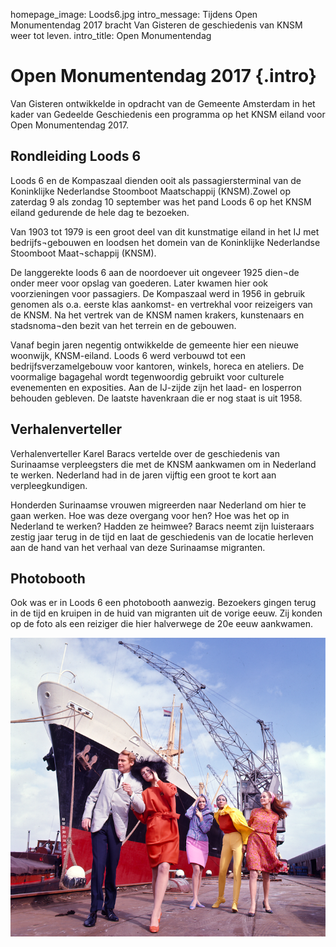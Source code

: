 homepage_image: Loods6.jpg 
intro_message: Tijdens Open Monumentendag 2017 bracht Van Gisteren de geschiedenis van KNSM weer tot leven. 
intro_title: Open Monumentendag

# Open Monumentendag 2017 {.intro}

Van Gisteren ontwikkelde in opdracht van de Gemeente Amsterdam in het kader van Gedeelde Geschiedenis een programma op het KNSM eiland voor Open Monumentendag 2017. 

## Rondleiding Loods 6
Loods 6 en de Kompaszaal dienden ooit als passagiersterminal van de Koninklijke Nederlandse Stoomboot Maatschappij (KNSM).Zowel op zaterdag 9 als zondag 10 september was het pand Loods 6 op het KNSM eiland gedurende de hele dag te bezoeken. 

Van 1903 tot 1979 is een groot deel van dit kunstmatige eiland in het IJ met bedrijfs¬gebouwen en loodsen het domein van de Koninklijke Nederlandse Stoomboot Maat¬schappij (KNSM). 

De langgerekte loods 6 aan de noordoever uit ongeveer 1925 dien¬de onder meer voor opslag van goederen. Later kwamen hier ook voorzieningen voor passagiers. De Kompaszaal werd in 1956 in gebruik genomen als o.a. eerste klas aankomst- en vertrekhal voor reizeigers van de KNSM. Na het vertrek van de KNSM namen krakers, kunstenaars en stadsnoma¬den bezit van het terrein en de gebouwen. 

Vanaf begin jaren negentig ontwikkelde de gemeente hier een nieuwe woonwijk, KNSM-eiland. Loods 6 werd verbouwd tot een bedrijfsverzamelgebouw voor kantoren, winkels, horeca en ateliers. De voormalige bagagehal wordt tegenwoordig gebruikt voor culturele evenementen en exposities. Aan de IJ-zijde zijn het laad- en losperron behouden gebleven. De laatste havenkraan die er nog staat is uit 1958.  

## Verhalenverteller
Verhalenverteller Karel Baracs vertelde over de geschiedenis van Surinaamse verpleegsters die met de KNSM aankwamen om in Nederland te werken. Nederland had in de jaren vijftig een groot te kort aan verpleegkundigen. 

Honderden Surinaamse vrouwen migreerden naar Nederland om hier te gaan werken. Hoe was deze overgang voor hen? Hoe was het op in Nederland te werken? Hadden ze heimwee? Baracs neemt zijn luisteraars zestig jaar terug in de tijd en laat de geschiedenis van de locatie herleven aan de hand van het verhaal van deze Surinaamse migranten. 

## Photobooth
Ook was er in Loods 6 een photobooth aanwezig. Bezoekers gingen terug in de tijd en kruipen in de huid van migranten uit de vorige eeuw. Zij konden op de foto als een reiziger die hier halverwege de 20e eeuw aankwamen. 


![image](/images/photobooth2017.png)






